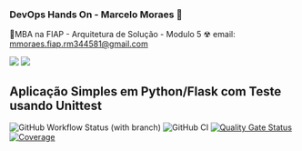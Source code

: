 ### DevOps Hands On - Marcelo Moraes 👋
🎃MBA na FIAP - Arquitetura de Solução - Modulo 5
☢ email: mmoraes.fiap.rm344581@gmail.com
<div> 
  <a href = "mailto:mmoraes.fiap.rm344581@gmail.com"><img src="https://img.shields.io/badge/-Gmail-%23333?style=for-the-badge&logo=gmail&logoColor=white" target="_blank"></a>
  <a href="https://www.linkedin.com/in/moraesmarcelo" target="_blank"><img src="https://img.shields.io/badge/-LinkedIn-%230077B5?style=for-the-badge&logo=linkedin&logoColor=white" target="_blank"></a> 
</div>

## Aplicação Simples em Python/Flask com Teste usando Unittest
![GitHub Workflow Status (with branch)](https://img.shields.io/github/actions/workflow/status/mmoraesspbr/devopslab/pipeline.yml?style=plastic)
![GitHub CI](https://github.com/mmoraesspbr/devopslab/actions/workflows/pipeline.yml/badge.svg)
[![Quality Gate Status](https://sonarcloud.io/api/project_badges/measure?project=mmoraesspbr_devopslab&metric=alert_status)](https://sonarcloud.io/summary/new_code?id=mmoraesspbr_devopslab)
[![Coverage](https://sonarcloud.io/api/project_badges/measure?project=mmoraesspbr_devopslab&metric=coverage)](https://sonarcloud.io/summary/new_code?id=mmoraesspbr_devopslab)









